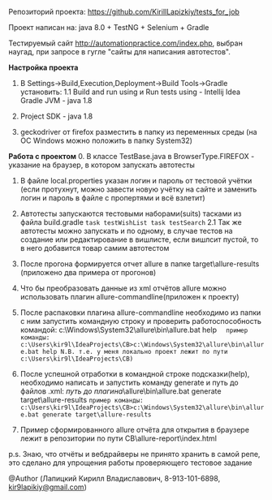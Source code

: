 Репозиторий проекта:
https://github.com/KirillLapizkiy/tests_for_job

Проект написан на: java 8.0 + TestNG + Selenium + Gradle

Тестируемый сайт http://automationpractice.com/index.php, выбран наугад, 
при запросе в гугле "сайты для написания автотестов".

**Настройка проекта**
1. В Settings->Build,Execution,Deployment->Build Tools->Gradle установить:
1.1 Build and run using и Run tests using  - Intellij Idea
   Gradle JVM - java 1.8

2. Project SDK - java 1.8 

3. geckodriver от firefox разместить в папку из переменных среды (на ОС Windows можно положить в папку System32)

**Работа с проектом**
0. В классе TestBase.java в BrowserType.FIREFOX - указание на браузер, в котором запускать автотесты

1. В файле local.properties указан логин и пароль от тестовой учётки (если протухнут, 
   можно завести новую учётку на сайте и заменить логин и пароль в файле с пропертями и всё взлетит)
   
2. Автотесты запускаются тестовыми наборами(suits) тасками из файла build.gradle
`task testWishList
task testSearch`
2.1 Так же автотесты можно запускать и по одному, в случае тестов на создание или редактирование в вишлисте,
   если вишлсит пустой, то в него добавится товар самим автотестом

3. После прогона формируется отчет allure в папке target\allure-results (приложено два примера от прогонов)

4. Что бы преобразовать данные из xml отчётов allure можно использовать плагин allure-commandline(приложен к проекту)

5. После распаковки плагина allure-commandline необходимо из папки с ним запустить командную строку 
   и проверить работоспособность командой: c:\Windows\System32\allure\bin\allure.bat help
`  пример команды: c:\Users\kir9l\IdeaProjects\CB>c:\Windows\System32\allure\bin\allure.bat help
   N.B. т.е. у меня локально проект лежит по пути c:\Users\kir9l\IdeaProjects\CB)`
   
6. После успешной отработки в командной строке подсказки(help), необходимо написать и запустить команду generate 
   и путь до файлов .xml: *путь до плагина*\allure\bin\allure.bat generate target\allure-results
   `пример команды: c:\Users\kir9l\IdeaProjects\CB>c:\Windows\System32\allure\bin\allure.bat generate target\allure-results`

7. Пример сформированного allure отчёта для открытия в браузере лежит в репозитории по пути CB\allure-report\index.html

p.s. Знаю, что отчёты и вебдрайверы не принято хранить в самой репе, 
это сделано для упрощения работы проверяющего тестовое задание

@Author (Лапицкий Кирилл Владиславович, 8-913-101-6898, kir9lapikiy@gmail.com)